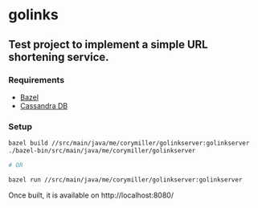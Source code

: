 # golinks

## Test project to implement a simple URL shortening service.

### Requirements

+ [Bazel](https://bazel.build)
+ [Cassandra DB](http://cassandra.apache.org/)

### Setup

```bash
bazel build //src/main/java/me/corymiller/golinkserver:golinkserver
./bazel-bin/src/main/java/me/corymiller/golinkserver

# OR

bazel run //src/main/java/me/corymiller/golinkserver:golinkserver
```

Once built, it is available on http://localhost:8080/

